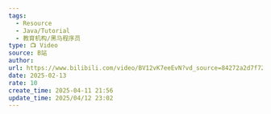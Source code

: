 ```yaml
---
tags:
  - Resource
  - Java/Tutorial
  - 教育机构/黑马程序员
type: 📺 Video
source: B站
author: 
url: https://www.bilibili.com/video/BV12vK7eeEvN?vd_source=84272a2d7f72158b38778819be5bc6ad
date: 2025-02-13
rate: 10
create_time: 2025-04-11 21:56
update_time: 2025/04/12 23:02
---
```

